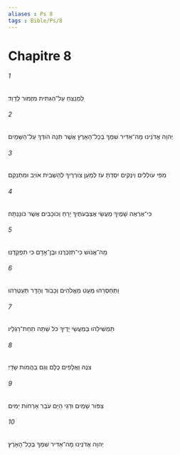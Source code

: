```yaml
---
aliases : Ps 8
tags : Bible/Ps/8
---
```


# Chapitre 8

###### 1
לַמְנַצֵּחַ עַל־הַגִּתִּית מִזְמֹור לְדָוִד׃
###### 2
יְהוָה אֲדֹנֵינוּ מָה־אַדִּיר שִׁמְךָ בְּכָל־הָאָרֶץ אֲשֶׁר תְּנָה הֹודְךָ עַל־הַשָּׁמָיִם׃
###### 3
מִפִּי עֹולְלִים וְיֹנְקִים יִסַּדְתָּ עֹז לְמַעַן צֹורְרֶיךָ לְהַשְׁבִּית אֹויֵב וּמִתְנַקֵּם׃
###### 4
כִּי־אֶרְאֶה שָׁמֶיךָ מַעֲשֵׂי אֶצְבְּעֹתֶיךָ יָרֵחַ וְכֹוכָבִים אֲשֶׁר כֹּונָנְתָּה׃
###### 5
מָה־אֱנֹושׁ כִּי־תִזְכְּרֶנּוּ וּבֶן־אָדָם כִּי תִפְקְדֶנּוּ׃
###### 6
וַתְּחַסְּרֵהוּ מְּעַט מֵאֱלֹהִים וְכָבֹוד וְהָדָר תְּעַטְּרֵהוּ׃
###### 7
תַּמְשִׁילֵהוּ בְּמַעֲשֵׂי יָדֶיךָ כֹּל שַׁתָּה תַחַת־רַגְלָיו׃
###### 8
צֹנֶה וַאֲלָפִים כֻּלָּם וְגַם בַּהֲמֹות שָׂדָי׃
###### 9
צִפֹּור שָׁמַיִם וּדְגֵי הַיָּם עֹבֵר אָרְחֹות יַמִּים׃
###### 10
יְהוָה אֲדֹנֵינוּ מָה־אַדִּיר שִׁמְךָ בְּכָל־הָאָרֶץ׃
